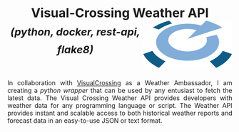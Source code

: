 <h1 align = "center">
	Visual-Crossing Weather API <img src = "./assets/logo.png" height = "108" width = "200" align = "right" /><br>
	<sub><b><i>(python, docker, rest-api, flake8)</i></b></sub> <br>
	<a href = "https://www.linkedin.com/in/dpramanik/"><img height="16" width="16" src="https://unpkg.com/simple-icons@v3/icons/linkedin.svg"/></a>
	<a href = "https://github.com/ZenithClown"><img height="16" width="16" src="https://unpkg.com/simple-icons@v3/icons/github.svg"/></a>
	<a href = "https://gitlab.com/ZenithClown/"><img height="16" width="16" src="https://unpkg.com/simple-icons@v3/icons/gitlab.svg"/></a>
	<a href = "https://www.researchgate.net/profile/Debmalya_Pramanik2"><img height="16" width="16" src="https://unpkg.com/simple-icons@v3/icons/researchgate.svg"/></a>
	<a href = "https://www.kaggle.com/dPramanik/"><img height="16" width="16" src="https://unpkg.com/simple-icons@v3/icons/kaggle.svg"/></a>
	<a href = "https://app.pluralsight.com/profile/Debmalya-Pramanik/"><img height="16" width="16" src="https://unpkg.com/simple-icons@v3/icons/pluralsight.svg"/></a>
	<a href = "https://stackoverflow.com/users/6623589/"><img height="16" width="16" src="https://unpkg.com/simple-icons@v3/icons/stackoverflow.svg"/></a>
</h1>

<p align = "justify">In collaboration with <a href = "https://www.visualcrossing.com/weather-data">VisualCrossing</a> as a Weather Ambassador, I am creating a <i>python wrapper</i> that can be used by any entusiast to fetch the latest data. The Visual Crossing Weather API provides developers with weather data for any programming language or script. The Weather API provides instant and scalable access to both historical weather reports and forecast data in an easy-to-use JSON or text format.</p>
